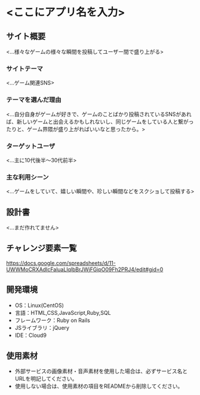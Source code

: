 # <ここにアプリ名を入力>

## サイト概要
<...様々なゲームの様々な瞬間を投稿してユーザー間で盛り上がる>

### サイトテーマ
<...ゲーム関連SNS>

### テーマを選んだ理由
<...自分自身がゲームが好きで、ゲームのことばかり投稿されているSNSがあれば、新しいゲームと出会えるかもしれないし、同じゲームをしている人と繋がったりと、ゲーム界隈が盛り上がればいいなと思ったから。>

### ターゲットユーザ
<...主に10代後半～30代前半>

### 主な利用シーン
<...ゲームをしていて、嬉しい瞬間や、珍しい瞬間などをスクショして投稿する>

## 設計書
<...まだ作れてません>

## チャレンジ要素一覧
<https://docs.google.com/spreadsheets/d/11-UWWMoCRXAdIcFaluaLlqlbBrJWjFGipO09Fh2PRJ4/edit#gid=0>

## 開発環境
- OS：Linux(CentOS)
- 言語：HTML,CSS,JavaScript,Ruby,SQL
- フレームワーク：Ruby on Rails
- JSライブラリ：jQuery
- IDE：Cloud9

## 使用素材
- 外部サービスの画像素材・音声素材を使用した場合は、必ずサービス名とURLを明記してください。
- 使用しない場合は、使用素材の項目をREADMEから削除してください。
